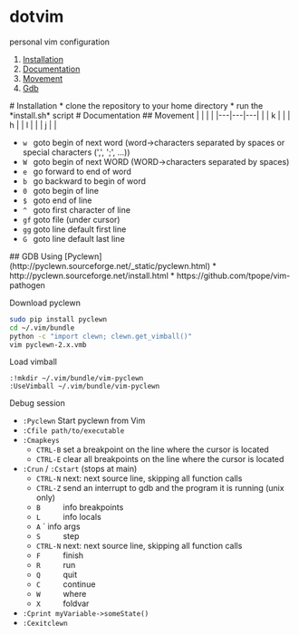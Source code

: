 dotvim
======

personal vim configuration

1. [Installation](#installation)
2. [Documentation](#documentation)
  1. [Movement](#movement)
  2. [Gdb](#gdb)


<a name=installation>
# Installation
* clone the repository to your home directory
* run the *install.sh* script

<a name=documentation>
# Documentation

<a name=movement>
## Movement
|   |   |   |
|---|---|---|
|   | k |   |
| h |   | l |
|   | j |   |

* `w ` goto begin of next word (word->characters separated by spaces or special characters (',', ';', ...)) 
* `W ` goto begin of next WORD (WORD->characters separated by spaces) 
* `e ` go forward to end of word 
* `b ` go backward to begin of word 
* `0 ` goto begin of line 
* `$ ` goto end of line 
* `^ ` goto first character of line 
* `gf` goto file (under cursor) 
* `gg` goto line default first line 
* `G ` goto line default last line

<a name=gdb>
## GDB
Using [Pyclewn](http://pyclewn.sourceforge.net/_static/pyclewn.html)
* http://pyclewn.sourceforge.net/install.html
* https://github.com/tpope/vim-pathogen

Download pyclewn
```bash
sudo pip install pyclewn
cd ~/.vim/bundle
python -c "import clewn; clewn.get_vimball()"
vim pyclewn-2.x.vmb
```

Load vimball
```vim
:!mkdir ~/.vim/bundle/vim-pyclewn
:UseVimball ~/.vim/bundle/vim-pyclewn
```

Debug session
 * `:Pyclewn` Start pyclewn from Vim
 * `:Cfile path/to/executable`
 * `:Cmapkeys`
   *  `CTRL-B`  set a breakpoint on the line where the cursor is located
   *  `CTRL-E`  clear all breakpoints on the line where the cursor is located
 * `:Crun` / `:Cstart` (stops at main)
   *  `CTRL-N`  next: next source line, skipping all function calls
   *  `CTRL-Z`  send an interrupt to gdb and the program it is running (unix only)
   *  `B     `  info breakpoints
   *  `L     `  info locals
   *  `A`    `  info args
   *  `S     ` step
   *  `CTRL-N` next: next source line, skipping all function calls
   *  `F     ` finish
   *  `R     ` run
   *  `Q     ` quit
   *  `C     ` continue
   *  `W     ` where
   *  `X     ` foldvar
 * `:Cprint myVariable->someState()`
 * `:Cexitclewn`
